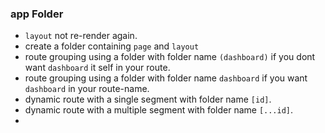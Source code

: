 ### app Folder

- `layout` not re-render again.
- create a folder containing `page` and `layout`
- route grouping using a folder with folder name `(dashboard)` if you dont want `dashboard` it self in your route.
- route grouping using a folder with folder name `dashboard` if you want `dashboard` in your route-name.
- dynamic route with a single segment with folder name `[id]`.
- dynamic route with a multiple segment with folder name `[...id]`.
-
